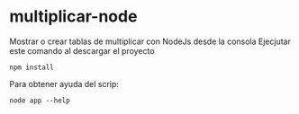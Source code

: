 # multiplicar-node
Mostrar o crear tablas de multiplicar con NodeJs desde la consola
Ejecjutar este comando al descargar el proyecto
```
npm install
```

Para obtener ayuda del scrip:
```
node app --help
```